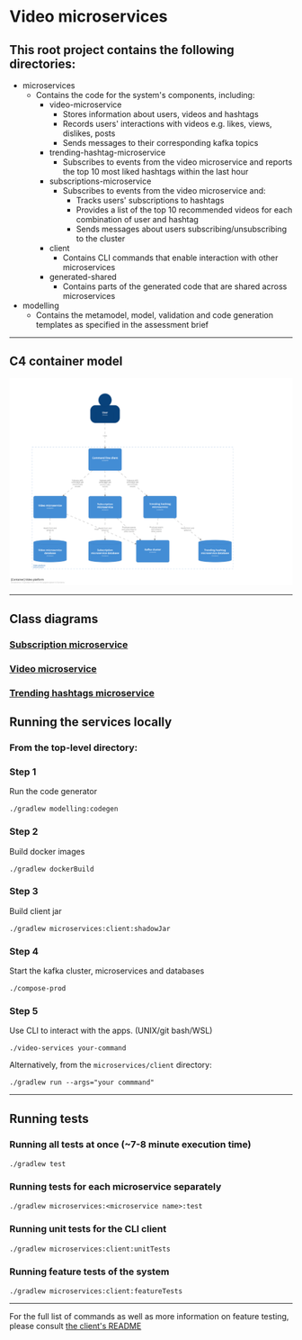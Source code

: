 # Video microservices

## This root project contains the following directories:
* microservices
  * Contains the code for the system's components, including:
    * video-microservice
      * Stores information about users, videos and hashtags
      * Records users' interactions with videos e.g. likes, views, dislikes, posts
      * Sends messages to their corresponding kafka topics
    * trending-hashtag-microservice
      * Subscribes to events from the video microservice and reports the top 10 most liked hashtags within the last hour
    * subscriptions-microservice
      * Subscribes to events from the video microservice and:
        * Tracks users' subscriptions to hashtags
        * Provides a list of the top 10 recommended videos for each combination of user and hashtag
        * Sends messages about users subscribing/unsubscribing to the cluster
    * client
      * Contains CLI commands that enable interaction with other microservices
    * generated-shared
      * Contains parts of the generated code that are shared across microservices
* modelling
  * Contains the metamodel, model, validation 
and code generation templates as specified in the assessment brief

---

## C4 container model

![Container model](microservices/docs/structurizr/container-diagram.svg)

---

## Class diagrams
### [Subscription microservice](microservices/docs/domain-models/subscription-microservice.md)

### [Video microservice](microservices/docs/domain-models/video-microservice.md)

### [Trending hashtags microservice](microservices/docs/domain-models/trending-hashtag-microservice.md)

## Running the services locally

### From the top-level directory:

### Step 1
Run the code generator
```shell
./gradlew modelling:codegen
```
### Step 2
Build docker images
```shell
./gradlew dockerBuild
```
### Step 3
Build client jar
```shell
./gradlew microservices:client:shadowJar
```
### Step 4
Start the kafka cluster, microservices and databases
```shell
./compose-prod
```
### Step 5
Use CLI to interact with the apps. (UNIX/git bash/WSL) 
```shell
./video-services your-command
```

Alternatively, from the `microservices/client` directory:
```shell
./gradlew run --args="your commmand"
```
---
## Running tests

### Running all tests at once (~7-8 minute execution time)
```shell
./gradlew test
```
### Running tests for each microservice separately
```shell
./gradlew microservices:<microservice name>:test
```
### Running unit tests for the CLI client
```shell
./gradlew microservices:client:unitTests
```
### Running feature tests of the system
```shell
./gradlew microservices:client:featureTests
```
---
For the full list of commands as well as more information on feature testing, please consult [the client's README](microservices/client/README.md)

